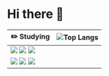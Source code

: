 # Hi there 👋

| ✏️ Studying                | ![Top Langs](https://github-readme-stats.vercel.app/api/top-langs/?username=reasonj11&layout=compact) |
|----------------------------|----------------------------------------------------------------------------------|
| ![](https://img.shields.io/badge/C-A8B9CC?style=flat&logo=c&logoColor=white) ![](https://img.shields.io/badge/C++-00599C?style=flat&logo=c%2B%2B&logoColor=white) ![](https://img.shields.io/badge/JavaScript-F7DF1E?style=flat&logo=javascript&logoColor=white) |
| ![](https://img.shields.io/badge/Linux-FCC624?style=flat&logo=linux&logoColor=white) ![](https://img.shields.io/badge/Python-3776AB?style=flat&logo=python&logoColor=white) ![](https://img.shields.io/badge/HTML5-E34F26?style=flat&logo=html5&logoColor=white) |
